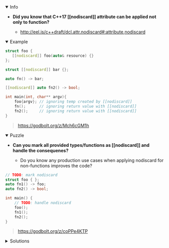<details open><summary>Info</summary><p>

* **Did you know that C++17 [[nodiscard]] attribute can be applied not only to function?**

  * http://eel.is/c++draft/dcl.attr.nodiscard#:attribute,nodiscard

</p></details><details open><summary>Example</summary><p>

```cpp
struct foo {
   [[nodiscard]] foo(auto& resource) {}
};

struct [[nodiscard]] bar {};

auto fn() -> bar;

[[nodiscard]] auto fn2() -> bool;

int main(int, char** argv){
    foo{argv}; // ignoring temp created by [[nodiscard]]
    fn();      // ignoring return value with [[nodiscard]]
    fn2();     // ignoring return value with [[nodiscard]]
}
```

> https://godbolt.org/z/Mch6cGM1h

</p></details><details open><summary>Puzzle</summary><p>

* **Can you mark all provided types/functions as [[nodiscard]] and handle the consequenes?**

  * Do you know any production use cases when applying nodiscard for non-functions improves the code?

```cpp
// TODO: mark nodiscard
struct foo { };
auto fn1() -> foo;
auto fn2() -> bool;

int main() {
    // TODO: handle nodiscard
    foo();
    fn1();
    fn2();
}
```

> https://godbolt.org/z/coPPe4KTP

</p></details><details><summary>Solutions</summary><p>

```cpp
struct [[nodiscard]] foo { };
[[nodiscard]] auto fn1() -> foo;
[[nodiscard]] auto fn2() -> bool;

int main() {
    (void)foo(); 
    (void)fn1();
    (void)fn2();
}
```

> https://godbolt.org/z/h997hnKM4
